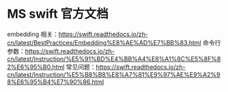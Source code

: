 # MS swift 官方文档

embedding 相关：https://swift.readthedocs.io/zh-cn/latest/BestPractices/Embedding%E8%AE%AD%E7%BB%83.html
命令行参数：https://swift.readthedocs.io/zh-cn/latest/Instruction/%E5%91%BD%E4%BB%A4%E8%A1%8C%E5%8F%82%E6%95%B0.html
常见问题：https://swift.readthedocs.io/zh-cn/latest/Instruction/%E5%B8%B8%E8%A7%81%E9%97%AE%E9%A2%98%E6%95%B4%E7%90%86.html
